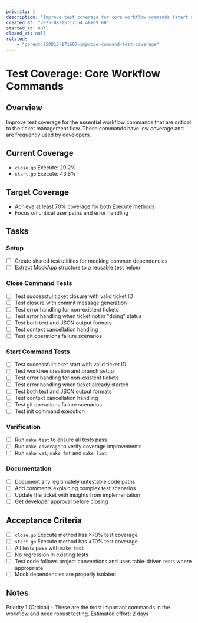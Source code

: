 ```yaml
---
priority: 1
description: "Improve test coverage for core workflow commands (start and close)"
created_at: "2025-08-15T17:54:48+09:00"
started_at: null
closed_at: null
related:
    - "parent:250815-171607-improve-command-test-coverage"
---
```


# Test Coverage: Core Workflow Commands

## Overview

Improve test coverage for the essential workflow commands that are critical to the ticket management flow. These commands have low coverage and are frequently used by developers.

## Current Coverage
- `close.go` Execute: 29.2%
- `start.go` Execute: 43.8%

## Target Coverage
- Achieve at least 70% coverage for both Execute methods
- Focus on critical user paths and error handling

## Tasks

### Setup
- [ ] Create shared test utilities for mocking common dependencies
- [ ] Extract MockApp structure to a reusable test helper

### Close Command Tests
- [ ] Test successful ticket closure with valid ticket ID
- [ ] Test closure with commit message generation
- [ ] Test error handling for non-existent tickets
- [ ] Test error handling when ticket not in "doing" status
- [ ] Test both text and JSON output formats
- [ ] Test context cancellation handling
- [ ] Test git operations failure scenarios

### Start Command Tests  
- [ ] Test successful ticket start with valid ticket ID
- [ ] Test worktree creation and branch setup
- [ ] Test error handling for non-existent tickets
- [ ] Test error handling when ticket already started
- [ ] Test both text and JSON output formats
- [ ] Test context cancellation handling
- [ ] Test git operations failure scenarios
- [ ] Test init command execution

### Verification
- [ ] Run `make test` to ensure all tests pass
- [ ] Run `make coverage` to verify coverage improvements
- [ ] Run `make vet`, `make fmt` and `make lint`

### Documentation
- [ ] Document any legitimately untestable code paths
- [ ] Add comments explaining complex test scenarios
- [ ] Update the ticket with insights from implementation
- [ ] Get developer approval before closing

## Acceptance Criteria

- [ ] `close.go` Execute method has ≥70% test coverage
- [ ] `start.go` Execute method has ≥70% test coverage
- [ ] All tests pass with `make test`
- [ ] No regression in existing tests
- [ ] Test code follows project conventions and uses table-driven tests where appropriate
- [ ] Mock dependencies are properly isolated

## Notes

Priority 1 (Critical) - These are the most important commands in the workflow and need robust testing.
Estimated effort: 2 days